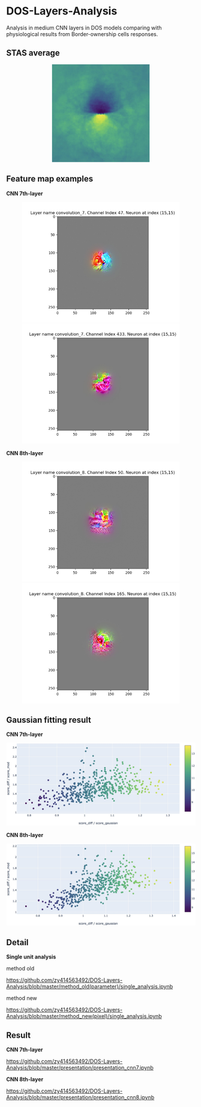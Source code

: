 # DOS-Layers-Analysis
Analysis in medium CNN layers in DOS models comparing with physiological results from Border-ownership cells responses.

## STAS average
<div align=center><img width="260" height="260" src="https://github.com/zy414563492/DOS-Layers-Analysis/blob/master/presentation/STAS%20average.jpg"/></div>

## Feature map examples

**CNN 7th-layer**

<div align=center>
<img width="420" height="320" src="https://github.com/zy414563492/DOS-Layers-Analysis/blob/master/presentation/visualize_laplacian/7-15/visualize-convolution_7-47-15.jpg"/>
<img width="420" height="320" src="https://github.com/zy414563492/DOS-Layers-Analysis/blob/master/presentation/visualize_laplacian/7-15/visualize-convolution_7-433-15.jpg"/>
</div>

**CNN 8th-layer**

<div align=center>
<img width="420" height="320" src="https://github.com/zy414563492/DOS-Layers-Analysis/blob/master/presentation/visualize_laplacian/8-15/visualize-convolution_8-50-15.jpg"/>
<img width="420" height="320" src="https://github.com/zy414563492/DOS-Layers-Analysis/blob/master/presentation/visualize_laplacian/8-15/visualize-convolution_8-165-15.jpg"/>
</div>

## Gaussian fitting result

**CNN 7th-layer**

<img src="https://github.com/zy414563492/DOS-Layers-Analysis/blob/master/presentation/result_cnn7.jpg"/>

**CNN 8th-layer**

<img src="https://github.com/zy414563492/DOS-Layers-Analysis/blob/master/presentation/result_cnn8.jpg"/>

## Detail

**Single unit analysis**

method old

https://github.com/zy414563492/DOS-Layers-Analysis/blob/master/method_old(parameter)/single_analysis.ipynb


method new

https://github.com/zy414563492/DOS-Layers-Analysis/blob/master/method_new(pixel)/single_analysis.ipynb


## Result

**CNN 7th-layer**

https://github.com/zy414563492/DOS-Layers-Analysis/blob/master/presentation/presentation_cnn7.ipynb

**CNN 8th-layer**

https://github.com/zy414563492/DOS-Layers-Analysis/blob/master/presentation/presentation_cnn8.ipynb
